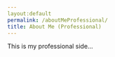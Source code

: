```yaml
---
layout:default
permalink: /aboutMeProfessional/
title: About Me (Professional)
---
```


This is my professional side...
